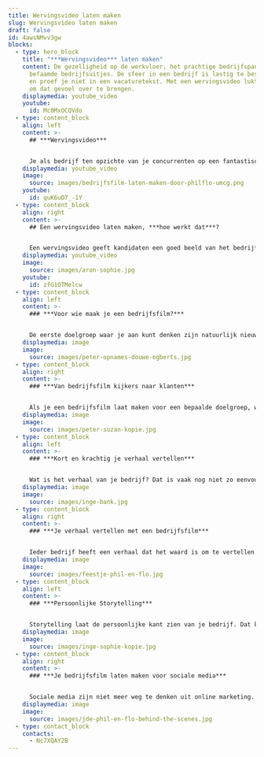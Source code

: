 ```yaml
---
title: Wervingsvideo laten maken
slug: Wervingsvideo laten maken
draft: false
id: 4awsNMvv3gw
blocks:
  - type: hero_block
    title: "***Wervingsvideo*** laten maken"
    content: De gezelligheid op de werkvloer, het prachtige bedrijfspand en de
      befaamde bedrijfsuitjes. De sfeer in een bedrijf is lastig te beschrijven
      en proef je niet in een vacaturetekst. Met een wervingsvideo lukt het wèl
      om dat gevoel over te brengen.
    displaymedia: youtube_video
    youtube:
      id: Mc0MxOCQVdo
  - type: content_block
    align: left
    content: >-
      ## ***Wervingsvideo***


      Je als bedrijf ten opzichte van je concurrenten op een fantastische manier onderscheiden? Geen saaie vacaturetekst, maar een authentieke film waarin het bedrijf en de functie in de schijnwerpers worden gezet. Een film die je kan inzetten op al je social media kanalen zoals LinkedIn, Instagram, Facebook en op de vacaturebanken zoals **Indeed**. Bel direct vrijblijvend met onze specialisten voor meer informatie! 085 - 273 8331
    displaymedia: youtube_video
    image:
      source: images/bedrijfsfilm-laten-maken-door-philflo-umcg.png
    youtube:
      id: quK6uD7_-1Y
  - type: content_block
    align: right
    content: >-
      ## Een wervingsvideo laten maken, ***hoe werkt dat***?


      Een wervingsvideo geeft kandidaten een goed beeld van het bedrijf. Letterlijk. Jij en je collega’s vertellen over het bedrijf en brengen zo het enthousiasme over voor de camera. Ons team ondersteunt en begeleidt de collega’s tijdens het filmen. Geen acteurs, maar een **eerlijk verhaal**. Sfeervolle beelden, de juiste achtergrondmuziek en een professionele montage doen de rest. Zo ontstaat het verhaal van jouw bedrijf binnen één minuut.
    displaymedia: youtube_video
    image:
      source: images/aron-sophie.jpg
    youtube:
      id: zfG1OTMelcw
  - type: content_block
    align: left
    content: >-
      ### ***Voor wie maak je een bedrijfsfilm?***


      De eerste doelgroep waar je aan kunt denken zijn natuurlijk nieuwe opdrachtgevers en zelfs potentiële werknemers. Een emotionele connectie door je verhaal te vertellen in een bedrijfsfilm, garandeert een positieve indruk op je organisatie. Ook klanten voor je product of dienst moeten jouw bedrijf zien dankzij de bedrijfsfilm. Hetzelfde geldt voor potentiële werknemers: Als je het beste talent wilt aantrekken, moet je hun aandacht en interesse vangen ([bekijk ook onze Employer Branding aanpak](https://www.philenflo.nl/employer-branding/)). Dat lukt nu eenmaal beter met een professionele, visuele presentatie dan met tekst. Al deze doelgroepen bereik je optimaal door storytelling in een professionele bedrijfsfilm.
    displaymedia: image
    image:
      source: images/peter-opnames-douwe-egberts.jpg
  - type: content_block
    align: right
    content: >-
      ### ***Van bedrijfsfilm kijkers naar klanten***


      Als je een bedrijfsfilm laat maken voor een bepaalde doelgroep, wil je deze ook tot actie aanzetten om met je in gesprek te komen. Storytelling is een uitstekende manier om een emotionele connectie te maken met je doelgroep. Daardoor hebben ze een goed gevoel bij jouw bedrijf en zullen ze eerder voor jou kiezen. Wanneer ze alleen maar oppervlakkige, zakelijke informatie hebben, haken de meeste mensen af. Onze specialisten zorgen ervoor dat je bedrijfsfilm potentiële klanten aanspreekt in sfeer, toon en stijl. Maar uiteraard weten onze specialisten ook hoe onze videofilms tot wel 80% meer conversie kan veroorzaken.
    displaymedia: image
    image:
      source: images/peter-suzan-kopie.jpg
  - type: content_block
    align: left
    content: >-
      ### ***Kort en krachtig je verhaal vertellen***


      Wat is het verhaal van je bedrijf? Dat is vaak nog niet zo eenvoudig uit te leggen. Daarom is het goed om te weten dat de videomakers van Phil en Flo veel ervaring hebben met het maken van bedrijfsfilms. Samen met jou zetten ze alle informatie om in een korte boodschap met impact. Zij zorgen dat er niets ontbreekt wat er in een goede bedrijfsfilm hoort te zitten. Samen kom je tot een verhaal dat je doelgroep aanspreekt, past in je corporate branding en zorgt voor een beter bereik. Denk je echter dat jou verhaal zo ingewikkeld is, dat het niet in een film te pakken is? Dan kunnen we natuurlijk ook een [animatie laten maken](https://www.philenflo.nl/animatie-laten-maken/)!
    displaymedia: image
    image:
      source: images/inge-bank.jpg
  - type: content_block
    align: right
    content: >-
      ### ***Je verhaal vertellen met een bedrijfsfilm***


      Ieder bedrijf heeft een verhaal dat het waard is om te vertellen. Door dat verhaal te vertellen, laat je niet alleen aan de wereld zien wat voor product of dienst je verkoopt, maar ook waar je bedrijf voor staat. Dat komt in een bedrijfsfilm oprecht, duidelijk en doeltreffend over. Daarom is een bedrijfsvideo een heel geschikte manier om het verhaal van je bedrijf te vertellen. Wij vertalen wat je te zeggen hebt in een hoogwaardige video die met trots deelt.
    displaymedia: image
    image:
      source: images/feestje-phil-en-flo.jpg
  - type: content_block
    align: left
    content: >-
      ### ***Persoonlijke Storytelling***


      Storytelling laat de persoonlijke kant zien van je bedrijf. Dat kan heel goed door uitsluitend werknemers in je bedrijfsfilm te laten zien, maar nog beter is het als je ook bijvoorbeeld klanten en leveranciers aan het woord kunt laten. Zo komt je verhaal nog authentieker over. Met een goede bedrijfsfilm die een oprecht verhaal vertelt, zorg je dat je doelgroep vertrouwen in je heeft, en eerder voor jou kiest. [Kijk daarvoor ook eens op deze pagina over testimonials.](https://www.philenflo.nl/video-testimonial/)
    displaymedia: image
    image:
      source: images/inge-sophie-kopie.jpg
  - type: content_block
    align: right
    content: >-
      ### ***Je bedrijfsfilm laten maken voor sociale media***


      Sociale media zijn niet meer weg te denken uit online marketing. En zeg nou zelf: hoe vaak zie je een stuk tekst gedeeld worden, in vergelijking met filmpjes? Als je bedrijfsfilm een goed verhaal vertelt of grappig of spannend genoeg in elkaar zit, zullen mensen deze gaan delen op sociale media. Dat kan zelfs leiden tot een sneeuwbaleffect en dan vergroot je het bereik exponentieel. Door te kiezen voor een bedrijfsfilm van Phil & Flo, vergroot je je kansen om opgepikt te worden. Wij zetten je liever op de kaart als trending dan als saai en statisch.
    displaymedia: image
    image:
      source: images/jde-phil-en-flo-behind-the-scenes.jpg
  - type: contact_block
    contacts:
      - Nc7XQAY2B
---
```

